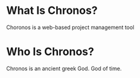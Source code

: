# What Is Chronos?

Choronos is a web-based project management tool

# Who Is Chronos?

Chronos is an ancient greek God. God of time.
